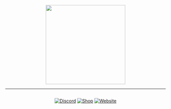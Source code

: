 <br/>
<div align="center">
  <a href="https://github.com/devliftz">
    <img src="https://github.com/devliftz/.github/blob/main/profile/devlift-logo-nobg.png?raw=true" alt="" width="250px" height="250px">
  </a>

  <p align="center">
  </p>
</div>

------------------------

<p style="position: relative; top: 15px;" align="center">
    <a href="https://discord.gg/FMqy6hbkkN"><img src="https://img.shields.io/badge/Discord-5865F2?style=for-the-badge&logo=discord&logoColor=white&link=https://discord.gg/FMqy6hbkkN" alt="Discord" /></a>
    <a href="https://hack.icey.fr"><img src="https://img.shields.io/badge/Shop-FEE75C?style=for-the-badge&logo=Shopee&logoColor=black&link=https://hack.icey.fr" alt="Shop" /></a>
    <a href="https://bb.icey.fr"><img src="https://img.shields.io/badge/Website-57F287?style=for-the-badge&logo=weblate&logoColor=black&link=https://lift.icey.fr" alt="Website" /></a>
</p>
